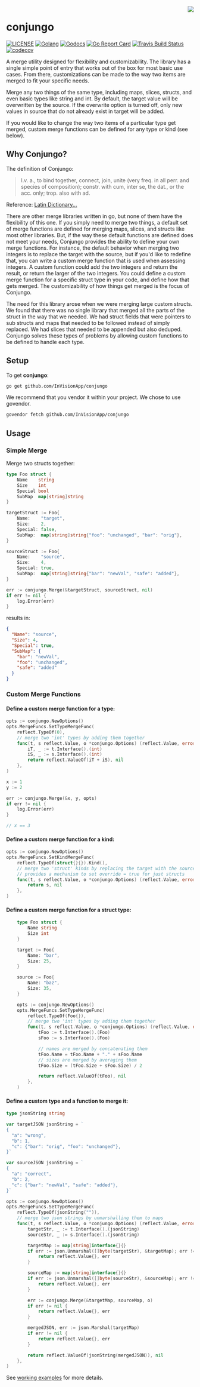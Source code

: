 <img align="right" src="images/gopher-merge.png">

# conjungo

[![LICENSE](https://img.shields.io/badge/license-MIT-orange.svg)](LICENSE)
[![Golang](https://img.shields.io/badge/Golang-v1.7-blue.svg)](https://golang.org/dl/)
[![Godocs](https://img.shields.io/badge/golang-documentation-blue.svg)](https://godoc.org/github.com/InVisionApp/conjungo)
[![Go Report Card](https://goreportcard.com/badge/github.com/InVisionApp/conjungo)](https://goreportcard.com/report/github.com/InVisionApp/conjungo)
[![Travis Build Status](https://travis-ci.com/InVisionApp/conjungo.svg?token=KosA43m1X3ikri8JEukQ&branch=master)](https://travis-ci.com/InVisionApp/conjungo) 
[![codecov](https://codecov.io/gh/InVisionApp/conjungo/branch/master/graph/badge.svg?token=lesB1PUEtL)](https://codecov.io/gh/InVisionApp/conjungo)

A merge utility designed for flexibility and customizability. The library has a
single simple point of entry that works out of the box for most basic use cases. 
From there, customizations can be made to the way two items are merged to fit 
your specific needs.

Merge any two things of the same type, including maps, slices, structs, and even 
basic types like string and int. By default, the target value will be overwritten 
by the source. If the overwrite option is turned off, only new values in source 
that do not already exist in target will be added.  

If you would like to change the way two items of a particular type get merged,
custom merge functions can be defined for any type or kind (see below).  

## Why Conjungo?

The definition of Conjungo:  
> I.v. a., to bind together, connect, join, unite (very freq. in all perr. and species of composition); constr. with cum, inter se, the dat., or the acc. only; trop. also with ad.

Reference: [Latin Dictionary...](http://www.perseus.tufts.edu/hopper/text?doc=Perseus:text:1999.04.0059:entry=conjungo)

There are other merge libraries written in go, but none of them have the 
flexibility of this one. If you simply need to merge two things, a default 
set of merge functions are defined for merging maps, slices, and structs like 
most other libraries. But, if the way these default functions are defined does 
not meet your needs, Conjungo provides the ability to define your own merge 
functions. For instance, the default behavior when merging two integers is to 
replace the target with the source, but if you'd like to redefine that, you 
can write a custom merge function that is used when assessing integers. A custom 
function could add the two integers and return the result, or return the larger 
of the two integers. You could define a custom merge function for a specific struct 
type in your code, and define how that gets merged. The customizability of how 
things get merged is the focus of Conjungo. 

The need for this library arose when we were merging large custom structs. We 
found that there was no single library that merged all the parts of the struct 
in the way that we needed. We had struct fields that were pointers to sub structs 
and maps that needed to be followed instead of simply replaced. We had slices 
that needed to be appended but also deduped. Conjungo solves these types of 
problems by allowing custom functions to be defined to handle each type.

## Setup
To get **conjungo**:
```sh
go get github.com/InVisionApp/conjungo
```

We recommend that you vendor it within your project. We chose to use govendor.

```sh 
govendor fetch github.com/InVisionApp/conjungo
```

## Usage
### Simple Merge
Merge two structs together:
```go
type Foo struct {
	Name    string
	Size    int
	Special bool
	SubMap  map[string]string
}

targetStruct := Foo{
	Name:    "target",
	Size:    2,
	Special: false,
	SubMap:  map[string]string{"foo": "unchanged", "bar": "orig"},
}

sourceStruct := Foo{
	Name:    "source",
	Size:    4,
	Special: true,
	SubMap:  map[string]string{"bar": "newVal", "safe": "added"},
}

err := conjungo.Merge(&targetStruct, sourceStruct, nil)
if err != nil {
	log.Error(err)
}
```
results in:
```json
{
  "Name": "source",
  "Size": 4,
  "Special": true,
  "SubMap": {
    "bar": "newVal",
    "foo": "unchanged",
    "safe": "added"
  }
}
```

### Custom Merge Functions
#### Define a custom merge function for a type:
```go
opts := conjungo.NewOptions()
opts.MergeFuncs.SetTypeMergeFunc(
	reflect.TypeOf(0),
	// merge two 'int' types by adding them together
	func(t, s reflect.Value, o *conjungo.Options) (reflect.Value, error) {
		iT, _ := t.Interface().(int)
		iS, _ := s.Interface().(int)
		return reflect.ValueOf(iT + iS), nil
	},
)

x := 1
y := 2

err := conjungo.Merge(&x, y, opts)
if err != nil {
	log.Error(err)
}

// x == 3
```

#### Define a custom merge function for a kind:
```go
opts := conjungo.NewOptions()
opts.MergeFuncs.SetKindMergeFunc(
	reflect.TypeOf(struct{}{}).Kind(),
	// merge two 'struct' kinds by replacing the target with the source
	// provides a mechanism to set override = true for just structs
	func(t, s reflect.Value, o *conjungo.Options) (reflect.Value, error) {
		return s, nil
	},
)
```

#### Define a custom merge function for a struct type:
```go
	type Foo struct {
		Name string
		Size int
	}

	target := Foo{
		Name: "bar",
		Size: 25,
	}

	source := Foo{
		Name: "baz",
		Size: 35,
	}

	opts := conjungo.NewOptions()
	opts.MergeFuncs.SetTypeMergeFunc(
		reflect.TypeOf(Foo{}),
		// merge two 'int' types by adding them together
		func(t, s reflect.Value, o *conjungo.Options) (reflect.Value, error) {
			tFoo := t.Interface().(Foo)
			sFoo := s.Interface().(Foo)

			// names are merged by concatenating them
			tFoo.Name = tFoo.Name + "." + sFoo.Name
			// sizes are merged by averaging them
			tFoo.Size = (tFoo.Size + sFoo.Size) / 2

			return reflect.ValueOf(tFoo), nil
		},
	)
```

#### Define a custom type and a function to merge it:
```go
type jsonString string

var targetJSON jsonString = `
{
  "a": "wrong",
  "b": 1,
  "c": {"bar": "orig", "foo": "unchanged"},
}`

var sourceJSON jsonString = `
{
  "a": "correct",
  "b": 2,
  "c": {"bar": "newVal", "safe": "added"},
}`

opts := conjungo.NewOptions()
opts.MergeFuncs.SetTypeMergeFunc(
	reflect.TypeOf(jsonString("")),
	// merge two json strings by unmarshalling them to maps
	func(t, s reflect.Value, o *conjungo.Options) (reflect.Value, error) {
		targetStr, _ := t.Interface().(jsonString)
		sourceStr, _ := s.Interface().(jsonString)

		targetMap := map[string]interface{}{}
		if err := json.Unmarshal([]byte(targetStr), &targetMap); err != nil {
			return reflect.Value{}, err
		}

		sourceMap := map[string]interface{}{}
		if err := json.Unmarshal([]byte(sourceStr), &sourceMap); err != nil {
			return reflect.Value{}, err
		}

		err := conjungo.Merge(&targetMap, sourceMap, o)
		if err != nil {
			return reflect.Value{}, err
		}

		mergedJSON, err := json.Marshal(targetMap)
		if err != nil {
			return reflect.Value{}, err
		}

		return reflect.ValueOf(jsonString(mergedJSON)), nil
	},
)
```

See [working examples](example/main.go) for more details.
